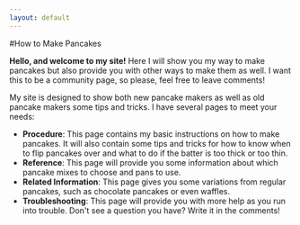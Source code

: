 ```yaml
---
layout: default
---
```


#How to Make Pancakes

**Hello, and welcome to my site!** Here I will show you my way to make pancakes but also provide you with other ways to make them as well. I want this to be a community page, so please, feel free to leave comments!

My site is designed to show both new pancake makers as well as old pancake makers some tips and tricks. I have several pages to meet your needs:

 - **Procedure**: This page contains my basic instructions on how to make pancakes. It will also contain some tips and tricks for how to know when to flip pancakes over and what to do if the batter is too thick or too thin.
 - **Reference**: This page will provide you some information about which pancake mixes to choose and pans to use.
 - **Related Information**: This page gives you some variations from regular pancakes, such as chocolate pancakes or even waffles.
 - **Troubleshooting**: This page will provide you with more help as you run into trouble. Don't see a question you have? Write it in the comments!
